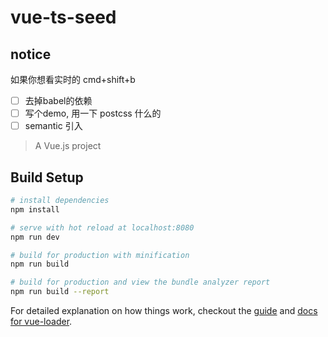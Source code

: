 # vue-ts-seed

## notice
如果你想看实时的 cmd+shift+b 
- [ ] 去掉babel的依赖
- [ ] 写个demo, 用一下 postcss 什么的
- [ ] semantic 引入

> A Vue.js project

## Build Setup

``` bash
# install dependencies
npm install

# serve with hot reload at localhost:8080
npm run dev

# build for production with minification
npm run build

# build for production and view the bundle analyzer report
npm run build --report
```

For detailed explanation on how things work, checkout the [guide](http://vuejs-templates.github.io/webpack/) and [docs for vue-loader](http://vuejs.github.io/vue-loader).
